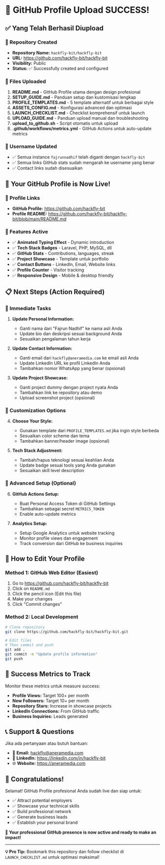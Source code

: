 # 🎉 GitHub Profile Upload SUCCESS!

## ✅ Yang Telah Berhasil Diupload

### 📁 Repository Created
- **Repository Name:** `hackfly-bit/hackfly-bit`
- **URL:** https://github.com/hackfly-bit/hackfly-bit
- **Visibility:** Public
- **Status:** ✅ Successfully created and configured

### 📄 Files Uploaded
1. **README.md** - GitHub Profile utama dengan design profesional
2. **SETUP_GUIDE.md** - Panduan setup dan kustomisasi lengkap
3. **PROFILE_TEMPLATES.md** - 5 template alternatif untuk berbagai style
4. **ASSETS_CONFIG.md** - Konfigurasi advanced dan optimasi
5. **LAUNCH_CHECKLIST.md** - Checklist komprehensif untuk launch
6. **UPLOAD_GUIDE.md** - Panduan upload manual dan troubleshooting
7. **upload_to_github.sh** - Script otomatis untuk upload
8. **.github/workflows/metrics.yml** - GitHub Actions untuk auto-update metrics

### 🔧 Username Updated
- ✅ Semua instance `fajrunnadhif` telah diganti dengan `hackfly-bit`
- ✅ Semua links GitHub stats sudah mengarah ke username yang benar
- ✅ Contact links sudah disesuaikan

## 🚀 Your GitHub Profile is Now Live!

### 🔗 Profile Links
- **GitHub Profile:** https://github.com/hackfly-bit
- **Profile README:** https://github.com/hackfly-bit/hackfly-bit/blob/main/README.md

### 🎯 Features Active
- ✅ **Animated Typing Effect** - Dynamic introduction
- ✅ **Tech Stack Badges** - Laravel, PHP, MySQL, dll
- ✅ **GitHub Stats** - Contributions, languages, streak
- ✅ **Project Showcase** - Template untuk portfolio
- ✅ **Contact Buttons** - LinkedIn, Email, Website links
- ✅ **Profile Counter** - Visitor tracking
- ✅ **Responsive Design** - Mobile & desktop friendly

## 📋 Next Steps (Action Required)

### 🔧 Immediate Tasks
1. **Update Personal Information:**
   - Ganti nama dari "Fajrun Nadhif" ke nama asli Anda
   - Update bio dan deskripsi sesuai background Anda
   - Sesuaikan pengalaman tahun kerja

2. **Update Contact Information:**
   - Ganti email dari `hackfly@aneramedia.com` ke email asli Anda
   - Update LinkedIn URL ke profil LinkedIn Anda
   - Tambahkan nomor WhatsApp yang benar (opsional)

3. **Update Project Showcase:**
   - Ganti project dummy dengan project nyata Anda
   - Tambahkan link ke repository atau demo
   - Upload screenshot project (opsional)

### 🎨 Customization Options
4. **Choose Your Style:**
   - Gunakan template dari `PROFILE_TEMPLATES.md` jika ingin style berbeda
   - Sesuaikan color scheme dan tema
   - Tambahkan banner/header image (opsional)

5. **Tech Stack Adjustment:**
   - Tambah/hapus teknologi sesuai keahlian Anda
   - Update badge sesuai tools yang Anda gunakan
   - Sesuaikan skill level description

### 🤖 Advanced Setup (Optional)
6. **GitHub Actions Setup:**
   - Buat Personal Access Token di GitHub Settings
   - Tambahkan sebagai secret `METRICS_TOKEN`
   - Enable auto-update metrics

7. **Analytics Setup:**
   - Setup Google Analytics untuk website tracking
   - Monitor profile views dan engagement
   - Track conversion dari GitHub ke business inquiries

## 📖 How to Edit Your Profile

### Method 1: GitHub Web Editor (Easiest)
1. Go to https://github.com/hackfly-bit/hackfly-bit
2. Click on `README.md`
3. Click the pencil icon (Edit this file)
4. Make your changes
5. Click "Commit changes"

### Method 2: Local Development
```bash
# Clone repository
git clone https://github.com/hackfly-bit/hackfly-bit.git

# Edit files
# Then commit and push
git add .
git commit -m "Update profile information"
git push
```

## 🎯 Success Metrics to Track

Monitor these metrics untuk measure success:
- **Profile Views:** Target 100+ per month
- **New Followers:** Target 10+ per month
- **Repository Stars:** Increase in showcase projects
- **LinkedIn Connections:** From GitHub traffic
- **Business Inquiries:** Leads generated

## 📞 Support & Questions

Jika ada pertanyaan atau butuh bantuan:
- 📧 **Email:** hackfly@aneramedia.com
- 💼 **LinkedIn:** https://linkedin.com/in/hackfly-bit
- 🌐 **Website:** https://aneramedia.com

## 🎉 Congratulations!

Selamat! GitHub Profile profesional Anda sudah live dan siap untuk:
- ✅ Attract potential employers
- ✅ Showcase your technical skills
- ✅ Build professional network
- ✅ Generate business leads
- ✅ Establish your personal brand

**🚀 Your professional GitHub presence is now active and ready to make an impact!**

---

**💡 Pro Tip:** Bookmark this repository dan follow checklist di `LAUNCH_CHECKLIST.md` untuk optimasi maksimal!
